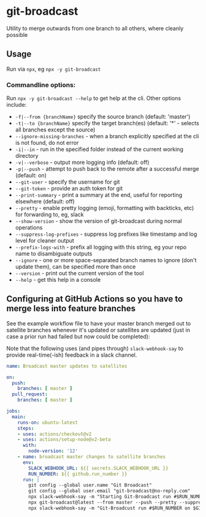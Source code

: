 # git-broadcast

Utility to merge outwards from one branch to all others, where cleanly possible

## Usage
Run via `npx`, eg `npx -y git-broadcast`

### Commandline options:
Run `npx -y git-broadcast --help` to get help at the cli. Other options include:

- `-f|--from {branchName}` specify the source branch (default: 'master')
- `-t|--to {branchName}` specify the target branch(es) (default: '*' - selects all branches except the source)
- `--ignore-missing-branches` - when a branch explicitly specified at the cli is not found, do not error
- `-i|--in` - run in the specified folder instead of the current working directory
- `-v|--verbose` - output more logging info (default: off)
- `-p|--push` - attempt to push back to the remote after a successful merge (default: on)
- `--git-user` - specify the username for git
- `--git-token` - provide an auth token for git
- `--print-summary` - print a summary at the end, useful for reporting elsewhere (default: off)
- `--pretty` - enable pretty logging (emoji, formatting with backticks, etc) for forwarding to, eg, slack
- `--show-version` - show the version of git-broadcast during normal operations
- `--suppress-log-prefixes` - suppress log prefixes like timestamp and log level for cleaner output
- `--prefix-logs-with` - prefix all logging with this string, eg your repo name to disambiguate outputs
- `--ignore` - one or more space-separated branch names to ignore (don't update them), can be specified more than once 
- `--version` - print out the current version of the tool
- `--help` - get this help in a console
## Configuring at GitHub Actions so you have to merge less into feature branches

See the example workflow file to have your master branch merged
out to satellite branches whenever it's updated or satellites
are updated (just in case a prior run had failed but now could
be completed):

Note that the following uses (and pipes through) `slack-webhook-say`
to provide real-time(-ish) feedback in a slack channel.

```yaml
name: Broadcast master updates to satellites

on:
  push:
    branches: [ master ]
  pull_request:
    branches: [ master ]

jobs:
  main:
    runs-on: ubuntu-latest
    steps:
    - uses: actions/checkout@v2
    - uses: actions/setup-node@v2-beta
      with:
        node-version: '12'
    - name: broadcast master changes to satellite branches
      env:
        SLACK_WEBHOOK_URL: ${{ secrets.SLACK_WEBHOOK_URL }}
        RUN_NUMBER: ${{ github.run_number }}
      run: |
        git config --global user.name "Git Broadcast"
        git config --global user.email "git-broadcast@no-reply.com"
        npx slack-webhook-say -m "Starting Git-Broadcast run #$RUN_NUMBER on $GITHUB_REPOSITORY"
        npx git-broadcast@latest --from master --push --pretty --suppress-log-prefixes --prefix-logs-with $GITHUB_REPOSITORY | npx slack-webhook-say --echo
        npx slack-webhook-say -m "Git-Broadcust run #$RUN_NUMBER on $GITHUB_REPOSITORY completed"

```
